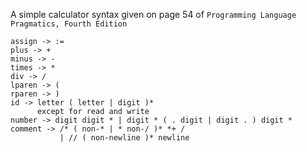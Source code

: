 A simple calculator syntax given on page 54  of `Programming Language Pragmatics, Fourth Edition`

```
assign -> :=
plus -> +
minus -> -
times -> *
div -> /
lparen -> (
rparen -> )
id -> letter ( letter | digit )* 
      except for read and write
number -> digit digit * | digit * ( . digit | digit . ) digit *
comment -> /* ( non-* | * non-/ )* *+ /
           | // ( non-newline )* newline
```
